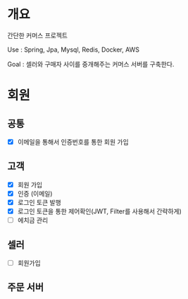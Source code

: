 # 개요
간단한 커머스 프로젝트

Use : Spring, Jpa, Mysql, Redis, Docker, AWS

Goal : 셀러와 구매자 사이를 중개해주는 커머스 서버를 구축한다.

# 회원

## 공통
- [x] 이메일을 통해서 인증번호를 통한 회원 가입

## 고객
- [x] 회원 가입
- [x] 인증 (이메일)
- [x] 로그인 토큰 발행
- [x] 로그인 토큰을 통한 제어확인(JWT, Filter를 사용해서 간략하게)
- [ ] 에치금 관리

## 셀러
- [ ] 회원가입

## 주문 서버
